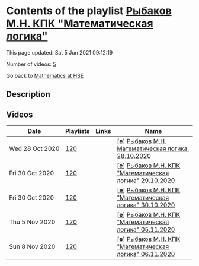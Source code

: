 # Contents of the playlist [Рыбаков М.Н. КПК "Математическая логика"](https://www.youtube.com/playlist?list=PLq3E5oubNNoBqn5PTt0uschwVtxkUdT9V)

This page updated: Sat 5 Jun 2021 09:12:19

Number of videos: [5](#videos)

Go back to [Mathematics at HSE](../README.md)

## Description



## Videos

|Date|Playlists|Links|Name|
|---|---|---|---|
| Wed&nbsp;28&nbsp;Oct&nbsp;2020 | [120](./playlists/120 "Рыбаков М.Н. КПК \"Математическая логика\"") |  | [[**e**](https://studio.youtube.com/video/TrTT1S26eEE/edit "Edit")] [Рыбаков М.Н. Математическая логика. 28.10.2020](https://www.youtube.com/watch?v=TrTT1S26eEE&list=PLq3E5oubNNoBqn5PTt0uschwVtxkUdT9V) |
| Fri&nbsp;30&nbsp;Oct&nbsp;2020 | [120](./playlists/120 "Рыбаков М.Н. КПК \"Математическая логика\"") |  | [[**e**](https://studio.youtube.com/video/X0yrInBlgRg/edit "Edit")] [Рыбаков М.Н. КПК "Математическая логика" 29.10.2020](https://www.youtube.com/watch?v=X0yrInBlgRg&list=PLq3E5oubNNoBqn5PTt0uschwVtxkUdT9V) |
| Fri&nbsp;30&nbsp;Oct&nbsp;2020 | [120](./playlists/120 "Рыбаков М.Н. КПК \"Математическая логика\"") |  | [[**e**](https://studio.youtube.com/video/Ykci40Ic6cI/edit "Edit")] [Рыбаков М.Н. КПК "Математическая логика" 30.10.2020](https://www.youtube.com/watch?v=Ykci40Ic6cI&list=PLq3E5oubNNoBqn5PTt0uschwVtxkUdT9V) |
| Thu&nbsp;5&nbsp;Nov&nbsp;2020 | [120](./playlists/120 "Рыбаков М.Н. КПК \"Математическая логика\"") |  | [[**e**](https://studio.youtube.com/video/wkcmPL3-BRE/edit "Edit")] [Рыбаков М.Н. КПК "Математическая логика" 05.11.2020](https://www.youtube.com/watch?v=wkcmPL3-BRE&list=PLq3E5oubNNoBqn5PTt0uschwVtxkUdT9V) |
| Sun&nbsp;8&nbsp;Nov&nbsp;2020 | [120](./playlists/120 "Рыбаков М.Н. КПК \"Математическая логика\"") |  | [[**e**](https://studio.youtube.com/video/r7opgEvSphs/edit "Edit")] [Рыбаков М.Н. КПК "Математическая логика" 06.11.2020](https://www.youtube.com/watch?v=r7opgEvSphs&list=PLq3E5oubNNoBqn5PTt0uschwVtxkUdT9V) |
